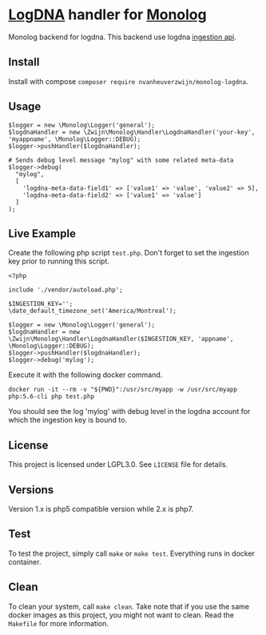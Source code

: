 # [LogDNA](https://logdna.com/) handler for [Monolog](https://github.com/Seldaek/monolog)

Monolog backend for logdna. This backend use logdna [ingestion api](https://docs.logdna.com/docs/api).

## Install

Install with compose `composer require nvanheuverzwijn/monolog-logdna`.

## Usage

```
$logger = new \Monolog\Logger('general');
$logdnaHandler = new \Zwijn\Monolog\Handler\LogdnaHandler('your-key', 'myappname', \Monolog\Logger::DEBUG);
$logger->pushHandler($logdnaHandler); 

# Sends debug level message "mylog" with some related meta-data
$logger->debug(
  "mylog",
  [
    'logdna-meta-data-field1' => ['value1' => 'value', 'value2' => 5],
    'logdna-meta-data-field2' => ['value1' => 'value']
  ]
);
```

## Live Example

Create the following php script `test.php`. Don't forget to set the ingestion key prior to running this script.

```
<?php

include './vendor/autoload.php';

$INGESTION_KEY='';
\date_default_timezone_set('America/Montreal');

$logger = new \Monolog\Logger('general');
$logdnaHandler = new \Zwijn\Monolog\Handler\LogdnaHandler($INGESTION_KEY, 'appname', \Monolog\Logger::DEBUG);
$logger->pushHandler($logdnaHandler);
$logger->debug('mylog');
```

Execute it with the following docker command.

```
docker run -it --rm -v "${PWD}":/usr/src/myapp -w /usr/src/myapp php:5.6-cli php test.php
```

You should see the log 'mylog' with debug level in the logdna account for which the ingestion key is bound to.

## License

This project is licensed under LGPL3.0. See `LICENSE` file for details.

## Versions

Version 1.x is php5 compatible version while 2.x is php7.

## Test

To test the project, simply call `make` or `make test`. Everything runs in docker container.

## Clean

To clean your system, call `make clean`. Take note that if you use the same docker images as this project, you might not want to clean. Read the `Makefile` for more information.
